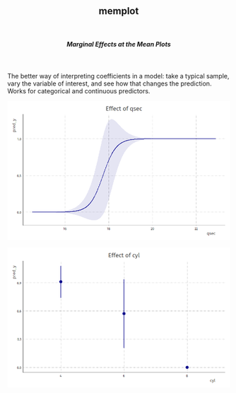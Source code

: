 <p align="center">
  <br/>
  <h2 align="center">memplot</h2>
  <br/>
  <h5 align="center">Marginal Effects at the Mean Plots</h5>
</p>
<br/>

The better way of interpreting coefficients in a model: take a 
typical sample, vary the variable of interest, and see how that changes the
prediction. Works for categorical and continuous predictors.

![qsec](img/qsec.png)

![cyl](img/cyl.png)
